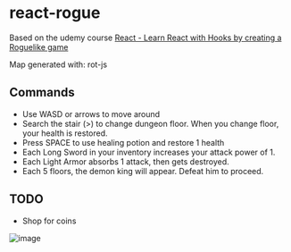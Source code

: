 # react-rogue

Based on the udemy course [React - Learn React with Hooks by creating a Roguelike game
](https://www.udemy.com/course/react-learn-react-with-hooks-by-creating-a-roguelike-game/)

Map generated with: rot-js

## Commands

- Use WASD or arrows to move around
- Search the stair (>) to change dungeon floor. When you change floor, your health is restored.
- Press SPACE to use healing potion and restore 1 health
- Each Long Sword in your inventory increases your attack power of 1.
- Each Light Armor absorbs 1 attack, then gets destroyed.
- Each 5 floors, the demon king will appear. Defeat him to proceed.

## TODO

- Shop for coins

![image](https://user-images.githubusercontent.com/63001471/220871793-dfbf72ae-a535-4be4-bc35-1600cac87bdb.png)
